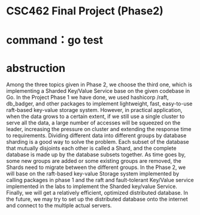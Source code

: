 # CSC462 Final Project (Phase2)
# command：go test
# abstruction
Among the three topics given in Phase 2, we choose the third one, which is implementing a Sharded Key/Value Service base on the given codebase in Go. In the Project Phase 1 we have done, we used hashicorp /raft, db_badger, and other packages to implement lightweight, fast, easy-to-use raft-based key-value storage system. However, in practical application, when the data grows to a certain extent, if we still use a single cluster to serve all the data, a large number of accesses will be squeezed on the leader, increasing the pressure on cluster and extending the response time to requirements. Dividing different data into different groups by database sharding is a good way to solve the problem. Each subset of the database that mutually disjoints each other is called a Shard, and the complete database is made up by the database subsets together. As time goes by, some new groups are added or some existing groups are removed, the Shards need to migrate between the different groups. In the Phase 2, we will base on the raft-based key-value Storage system implemented by calling packages in phase 1 and the raft and fault-tolerant Key/Value service implemented in the labs to implement the Sharded key/value Service. Finally, we will get a relatively efficient, optimized distributed database. In the future, we may try to set up the distributed database onto the internet and connect to the multiple actual servers.
